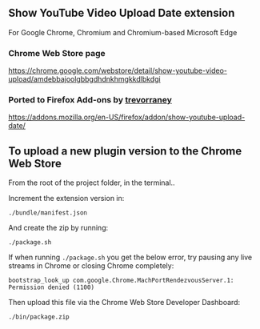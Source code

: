 ## Show YouTube Video Upload Date extension

For Google Chrome, Chromium and Chromium-based Microsoft Edge

### Chrome Web Store page

https://chrome.google.com/webstore/detail/show-youtube-video-upload/amdebbajoolgbbgdhdnkhmgkkdlbkdgi

### Ported to Firefox Add-ons by [trevorraney](https://github.com/trevorraney)

https://addons.mozilla.org/en-US/firefox/addon/show-youtube-upload-date/

## To upload a new plugin version to the Chrome Web Store

From the root of the project folder, in the terminal..

Increment the extension version in:

```
./bundle/manifest.json
```

And create the zip by running:

```
./package.sh
```

If when running `./package.sh` you get the below error, try pausing any live streams in Chrome or closing Chrome completely:

```
bootstrap_look_up com.google.Chrome.MachPortRendezvousServer.1: Permission denied (1100)
```

Then upload this file via the Chrome Web Store Developer Dashboard:

```
./bin/package.zip
```
